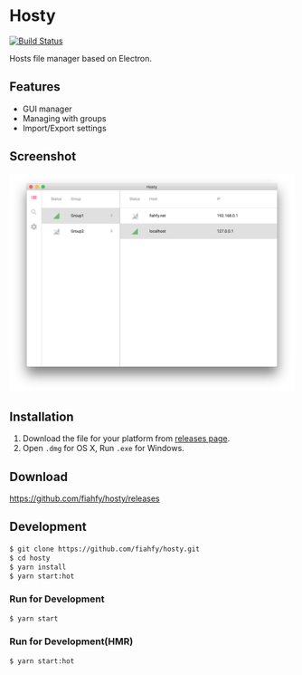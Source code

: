 # Hosty
[![Build Status](https://travis-ci.org/fiahfy/hosty.svg?branch=master)](https://travis-ci.org/fiahfy/hosty)

Hosts file manager based on Electron.


## Features
* GUI manager
* Managing with groups
* Import/Export settings


## Screenshot
![screenshot](./build/screenshot.png?raw=true)


## Installation
1. Download the file for your platform from [releases page](https://github.com/fiahfy/hosty/releases).
2. Open `.dmg` for OS X, Run `.exe` for Windows.


## Download
https://github.com/fiahfy/hosty/releases


## Development
```
$ git clone https://github.com/fiahfy/hosty.git
$ cd hosty
$ yarn install
$ yarn start:hot
```

### Run for Development
```
$ yarn start
```

### Run for Development(HMR)
```
$ yarn start:hot
```
